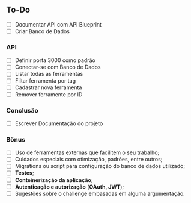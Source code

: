 ## To-Do

- [ ] Documentar API com API Blueprint
- [ ] Criar Banco de Dados

### API

- [ ] Definir porta 3000 como padrão
- [ ] Conectar-se com Banco de Dados
- [ ] Listar todas as ferramentas
- [ ] Filtar ferramenta por tag
- [ ] Cadastrar nova ferramenta
- [ ] Remover ferramente por ID

### Conclusão

- [ ] Escrever Documentação do projeto
 
### Bônus
- [ ] Uso de ferramentas externas que facilitem o seu trabalho;
- [ ] Cuidados especiais com otimização, padrões, entre outros;
- [ ] Migrations ou script para configuração do banco de dados utilizado;
- [ ] **Testes**;
- [ ] **Conteinerização da aplicação**;
- [ ] **Autenticação e autorização** (**OAuth, JWT**);
- [ ] Sugestões sobre o challenge embasadas em alguma argumentação.